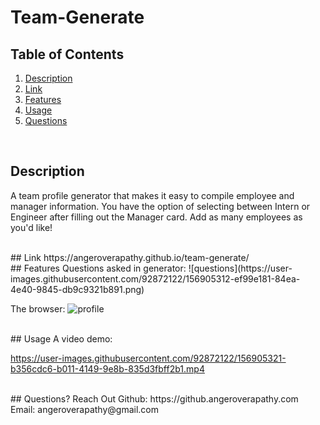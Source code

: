 # Team-Generate

## Table of Contents
1. [Description](#description)
2. [Link](#link)
3. [Features](#features)
4. [Usage](#useage)
5. [Questions](#questions)

<br/>

## Description <a name="description"/>
A team profile generator that makes it easy to compile employee and manager information. You have the option of selecting between Intern or Engineer after filling out the Manager card. Add as many employees as you'd like! 


<br/>
## Link <a name="link"/>
https://angeroverapathy.github.io/team-generate/


<br/>
## Features <a name="features"/>
Questions asked in generator:
![questions](https://user-images.githubusercontent.com/92872122/156905312-ef99e181-84ea-4e40-9845-db9c9321b891.png)


The browser:
![profile](https://user-images.githubusercontent.com/92872122/156905314-8eb88c8a-e159-48ec-9f71-1fc72a46ca7d.png)



<br/>
<a name="usage"/>
## Usage
A video demo:

https://user-images.githubusercontent.com/92872122/156905321-b356cdc6-b011-4149-9e8b-835d3fbff2b1.mp4




<br/>
## Questions? Reach Out <a name="questions"/>
Github: https://github.angeroverapathy.com
Email: angeroverapathy@gmail.com
